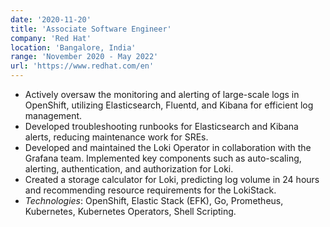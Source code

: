 ```yaml
---
date: '2020-11-20'
title: 'Associate Software Engineer'
company: 'Red Hat'
location: 'Bangalore, India'
range: 'November 2020 - May 2022'
url: 'https://www.redhat.com/en'
---
```


- Actively oversaw the monitoring and alerting of large-scale logs in OpenShift, utilizing Elasticsearch, Fluentd, and Kibana for efficient log management.
- Developed troubleshooting runbooks for Elasticsearch and Kibana alerts, reducing maintenance work for SREs.
- Developed and maintained the Loki Operator in collaboration with the Grafana team. Implemented key components such as auto-scaling, alerting, authentication, and authorization for Loki.
- Created a storage calculator for Loki, predicting log volume in 24 hours and recommending resource requirements for the LokiStack.
- _Technologies_: OpenShift, Elastic Stack (EFK), Go, Prometheus, Kubernetes, Kubernetes Operators, Shell Scripting.
